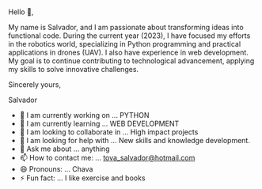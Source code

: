 ### 
Hello 👋,

My name is Salvador, and I am passionate about transforming ideas into functional code. During the current year (2023), I have focused my efforts in the robotics world, specializing in Python programming and practical applications in drones (UAV). I also have experience in web development. My goal is to continue contributing to technological advancement, applying my skills to solve innovative challenges.

Sincerely yours,

Salvador

- 🔭 I am currently working on ...               PYTHON
- 🌱 I am currently learning ...                 WEB DEVELOPMENT
- 👯 I am looking to collaborate in ...          High impact projects
- 🤔 I am looking for help with ...              New skills and knowledge development.
- 💬 Ask me about ...                            anything
- 📫 How to contact me: ...                      tova_salvador@hotmail.com
- 😄 Pronouns: ...                               Chava
- ⚡ Fun fact: ...                               I like exercise and books

